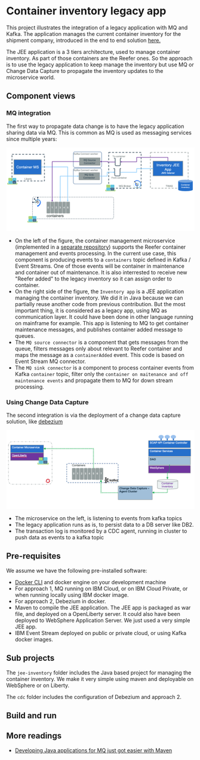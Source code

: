 # Container inventory legacy app

This project illustrates the integration of a legacy application with MQ and Kafka. The application manages the current container inventory for the shipment company, introduced in the end to end solution [here.](https://ibm-cloud-architecture.github.io/refarch-kc/)

The JEE application is a 3 tiers architecture, used to manage container inventory. As part of those containers are the Reefer ones. So the approach is to use the legacy application to keep manage the inventory but use MQ or Change Data Capture to propagate the inventory updates to the microservice world. 

## Component views

### MQ integration

The first way to propagate data change is to have the legacy application sharing data via MQ. This is common as MQ is used as messaging services since multiple years:

![](component-view.png)


* On the left of the figure, the container management microservice (implemented in a [separate repository](https://ibm-cloud-architecture.github.io/refarch-kc-container-ms)) supports the Reefer container management and events processing. In the current use case, this component is producing events to a `containers` topic defined in Kafka / Event Streams. One of those events will be container in maintenance and container out of maintenance. It is also interrested to receive new "Reefer added" to the legacy inventory so it can assign order to container. 
* On the right side of the figure, the `Inventory app` is a JEE application managing the container inventory. We did it in Java because we can partially reuse another code from previous contribution. But the most important thing, it is considered as a legacy app, using MQ as communication layer. It could have been done in other language running on mainframe for example. This app is listening to MQ to get container maintenance messages, and publishes container added message to queues.
* The `MQ source connector` is a component that gets messages from the queue, filters messages only about relevant to Reefer container and maps the message as a `containerAdded` event. This code is based on Event Stream MQ connector.
* The `MQ sink connector` is a component to process container events from Kafka `container` topic, filter only the `container on maitenance and off maintenance events` and propagate them to MQ for down stream processing.

### Using Change Data Capture

The second integration is via the deployment of a change data capture solution, like [debezium](https://debezium.io/) 

![](cdc-components.png)

* The microservice on the left, is listening to events from kafka topics
* The legacy application runs as is, to persist data to a DB server like DB2. 
* The transaction log is monitored by a CDC agent, running in cluster to push data as events to a kafka topic

## Pre-requisites

We assume we have the following pre-installed software:

* [Docker CLI]() and docker engine on your development machine
* For approach 1, MQ running on IBM Cloud, or on IBM Cloud Private, or when running locally using IBM docker image.
* For approach 2, Debezium in docker.
* Maven to compile the JEE application. The JEE app is packaged as war file, and deployed on a OpenLiberty server. It could also have been deployed to WebSphere Application Server. We just used a very simple JEE app.
* IBM Event Stream deployed on public or private cloud, or using Kafka docker images.

## Sub projects

The `jee-inventory` folder includes the Java based project for managing the container inventory. We make it very simple using maven and deployable on WebSphere or on Liberty. 

The `cdc` folder includes the configuration of Debezium and approach 2.

## Build and run


## More readings

* [Developing Java applications for MQ just got easier with Maven](https://developer.ibm.com/messaging/2018/01/09/developing-mq-java-applications-maven/)
